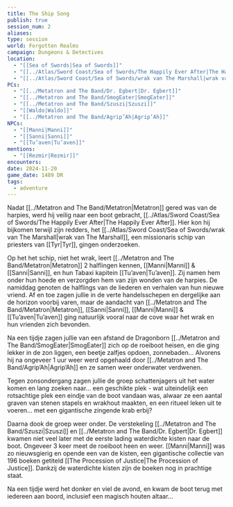 ```yaml
---
title: The Ship Song
publish: true
session_num: 2
aliases: 
type: session
world: Forgotten Realms
campaign: Dungeons & Detectives
location:
  - "[[Sea of Swords|Sea of Swords]]"
  - "[[../Atlas/Sword Coast/Sea of Swords/The Happily Ever After|The Happily Ever After]]"
  - "[[../Atlas/Sword Coast/Sea of Swords/wrak van The Marshall|wrak van The Marshall]]"
PCs:
  - "[[../Metatron and The Band/Dr. Egbert|Dr. Egbert]]"
  - "[[../Metatron and The Band/SmogEater|SmogEater]]"
  - "[[../Metatron and The Band/Szuszi|Szuszi]]"
  - "[[Waldo|Waldo]]"
  - "[[../Metatron and The Band/Agrip’Ah|Agrip’Ah]]"
NPCs:
  - "[[Manni|Manni]]"
  - "[[Sanni|Sanni]]"
  - "[[Tu’aven|Tu’aven]]"
mentions:
  - "[[Rezmir|Rezmir]]"
encounters: 
date: 2024-11-20
game_date: 1489 DR
tags:
  - adventure
---
```


Nadat [[../Metatron and The Band/Metatron|Metatron]] gered was van de harpies, werd hij veilig naar een boot gebracht, [[../Atlas/Sword Coast/Sea of Swords/The Happily Ever After|The Happily Ever After]]. Hier kon hij bijkomen terwijl zijn redders, het [[../Atlas/Sword Coast/Sea of Swords/wrak van The Marshall|wrak van The Marshall]], een missionaris schip van priesters van [[Tyr|Tyr]], gingen onderzoeken. 

Op het het schip, niet het wrak, leert [[../Metatron and The Band/Metatron|Metatron]] 2 halflingen kennen, [[Manni|Manni]] & [[Sanni|Sanni]], en hun Tabaxi kapitein [[Tu’aven|Tu’aven]]. Zij namen hem onder hun hoede en verzorgden hem van zijn wonden van de harpies. De namiddag genoten de halflings van de liederen en verhalen van hun nieuwe vriend. Af en toe zagen jullie in de verte handelsschepen en dergelijke aan de horizon voorbij varen, maar de aandacht van [[../Metatron and The Band/Metatron|Metatron]], [[Sanni|Sanni]], [[Manni|Manni]] & [[Tu’aven|Tu’aven]] ging natuurlijk vooral naar de cove waar het wrak en hun vrienden zich bevonden.

Na een tijdje zagen jullie van een afstand de Dragonborn [[../Metatron and The Band/SmogEater|SmogEater]] zich op de roeiboot heisen, en die ging lekker in de zon liggen, een beetje zalfjes opdoen, zonnebaden… Alvorens hij na ongeveer 1 uur weer werd opgehaald door [[../Metatron and The Band/Agrip’Ah|Agrip’Ah]] en ze samen weer onderwater verdwenen.

Tegen zonsondergang zagen jullie de groep schattenjagers uit het water komen en lang zoeken naar… een geschikte plek - wat uiteindelijk een rotsachtige plek een eindje van de boot vandaan was, alwaar ze een aantal graven van stenen stapels en wrakhout maakten, en een ritueel leken uit te voeren… met een gigantische zingende krab erbij?
 
Daarna dook de groep weer onder. De verstekeling [[../Metatron and The Band/Szuszi|Szuszi]] en [[../Metatron and The Band/Dr. Egbert|Dr. Egbert]] kwamen niet veel later met de eerste lading waterdichte kisten naar de boot. Ongeveer 3 keer meet de roeiboot heen en weer. [[Manni|Manni]] was zo nieuwsgierig en opende een van de kisten, een gigantische collectie van 196 boeken getiteld [[The Procession of Justice|The Procession of Justice]]. Dankzij de waterdichte kisten zijn de boeken nog in prachtige staat.

Na een tijdje werd het  donker en viel de avond, en kwam de boot terug met iedereen aan boord, inclusief een magisch houten altaar…